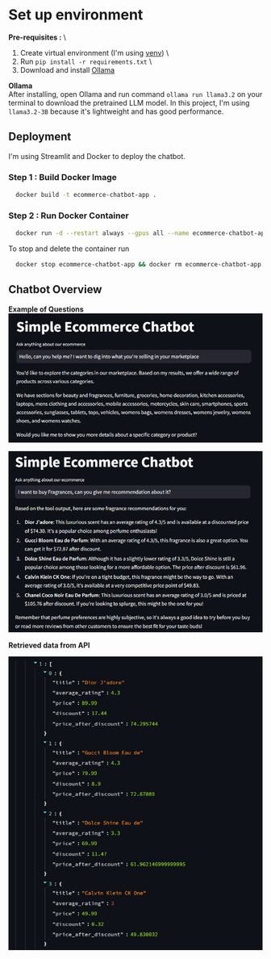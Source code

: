 # Set up environment

**Pre-requisites :** \

1.  Create virtual environment (I'm using [venv](https://docs.python.org/3/library/venv.html)) \
2.  Run `pip install -r requirements.txt` \
3.  Download and install [Ollama](https://ollama.com/)

**Ollama**\
After installing, open Ollama and run command `ollama run llama3.2` on your terminal to download the pretrained LLM model. In this project, I'm using `llama3.2-3B` because it's lightweight and has good performance.

## Deployment

I'm using Streamlit and Docker to deploy the chatbot.

### Step 1 : Build Docker Image

```bash
  docker build -t ecommerce-chatbot-app .
```

### Step 2 : Run Docker Container

```bash
  docker run -d --restart always --gpus all --name ecommerce-chatbot-app -p 8501:8501 ecommerce-chatbot-app
```

To stop and delete the container run

```bash
  docker stop ecommerce-chatbot-app && docker rm ecommerce-chatbot-app
```

## Chatbot Overview

**Example of Questions**
![alt text](https://github.com/AFauzulh/simple-ecommerce-chatbot/blob/main/assets/question_1.png?raw=true)

![alt text](https://github.com/AFauzulh/simple-ecommerce-chatbot/blob/main/assets/question_2.png?raw=true)

**Retrieved data from API**

![alt text](https://github.com/AFauzulh/simple-ecommerce-chatbot/blob/main/assets/retrieved_information.png?raw=true)
